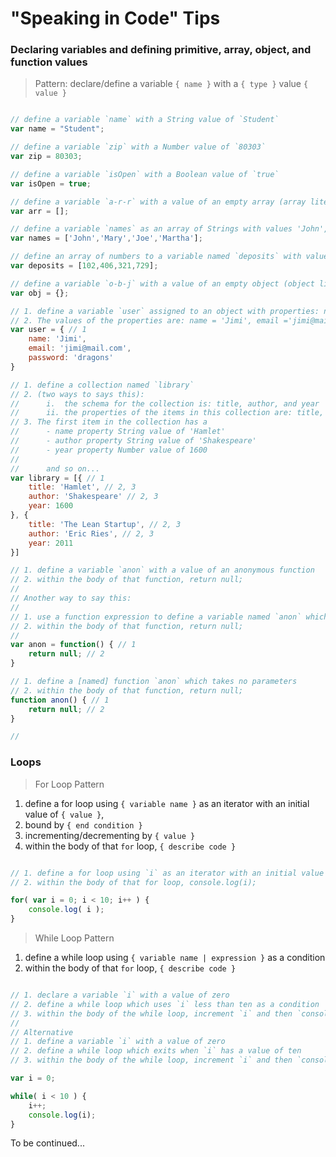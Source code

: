 # "Speaking in Code" Tips

### Declaring variables and defining primitive, array, object, and function values
> Pattern: declare/define a variable `{ name }` with a `{ type }` value `{ value }`

```javascript

// define a variable `name` with a String value of `Student`
var name = "Student";

// define a variable `zip` with a Number value of `80303`
var zip = 80303;

// define a variable `isOpen` with a Boolean value of `true`
var isOpen = true;

// define a variable `a-r-r` with a value of an empty array (array literal)
var arr = [];

// define a variable `names` as an array of Strings with values 'John', 'Mary', 'Joe', & 'Martha' in title case
var names = ['John','Mary','Joe','Martha'];

// define an array of numbers to a variable named `deposits` with values 102, 406, 321, & 729
var deposits = [102,406,321,729];

// define a variable `o-b-j` with a value of an empty object (object literal)
var obj = {};

// 1. define a variable `user` assigned to an object with properties: name, email, & password
// 2. The values of the properties are: name = 'Jimi', email ='jimi@mail.com', password = 'dragons'
var user = { // 1
    name: 'Jimi',
    email: 'jimi@mail.com',
    password: 'dragons'
}

// 1. define a collection named `library`
// 2. (two ways to says this):
//      i.  the schema for the collection is: title, author, and year
//      ii. the properties of the items in this collection are: title, author, and year
// 3. The first item in the collection has a
//      - name property String value of 'Hamlet'
//      - author property String value of 'Shakespeare'
//      - year property Number value of 1600
//      
//      and so on...
var library = [{ // 1
    title: 'Hamlet', // 2, 3
    author: 'Shakespeare' // 2, 3
    year: 1600
}, {
    title: 'The Lean Startup', // 2, 3
    author: 'Eric Ries', // 2, 3
    year: 2011
}]

// 1. define a variable `anon` with a value of an anonymous function
// 2. within the body of that function, return null;
//
// Another way to say this:
//
// 1. use a function expression to define a variable named `anon` which takes no parameters
// 2. within the body of that function, return null;
//
var anon = function() { // 1
    return null; // 2
}

// 1. define a [named] function `anon` which takes no parameters
// 2. within the body of that function, return null;
function anon() { // 1
    return null; // 2
}

//

```

### Loops
> For Loop Pattern

1. define a for loop using `{ variable name }` as an iterator with an initial value of `{ value }`,
2. bound by `{ end condition }`
3. incrementing/decrementing by `{ value }`
4. within the body of that `for` loop, `{ describe code }`

```javascript

// 1. define a for loop using `i` as an iterator with an initial value of `0`, bounded by 10, incrementing by 1
// 2. within the body of that for loop, console.log(i);

for( var i = 0; i < 10; i++ ) {
    console.log( i );
}

```

> While Loop Pattern

1. define a while loop using `{ variable name | expression }` as a condition
2. within the body of that `for` loop, `{ describe code }`

```javascript

// 1. declare a variable `i` with a value of zero
// 2. define a while loop which uses `i` less than ten as a condition
// 3. within the body of the while loop, increment `i` and then `console.log` its value
//
// Alternative
// 1. define a variable `i` with a value of zero
// 2. define a while loop which exits when `i` has a value of ten
// 3. within the body of the while loop, increment `i` and then `console.log` its value

var i = 0;

while( i < 10 ) {
    i++;
    console.log(i);
}

```

To be continued...
